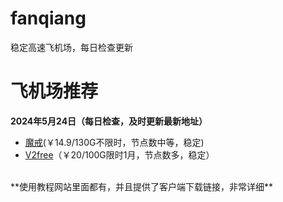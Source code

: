 # fanqiang
稳定高速飞机场，每日检查更新
# 飞机场推荐
**2024年5月24日（每日检查，及时更新最新地址）**
*   [魔戒](https://mojie.app/register?aff=1pWspTHg#tt)(￥14.9/130G不限时，节点数中等，稳定)
*   [V2free](https://w1.v2free.cc/auth/register?code=QKu7#tt)（￥20/100G限时1月，节点数多，稳定）
<br />
**使用教程网站里面都有，并且提供了客户端下载链接，非常详细**
